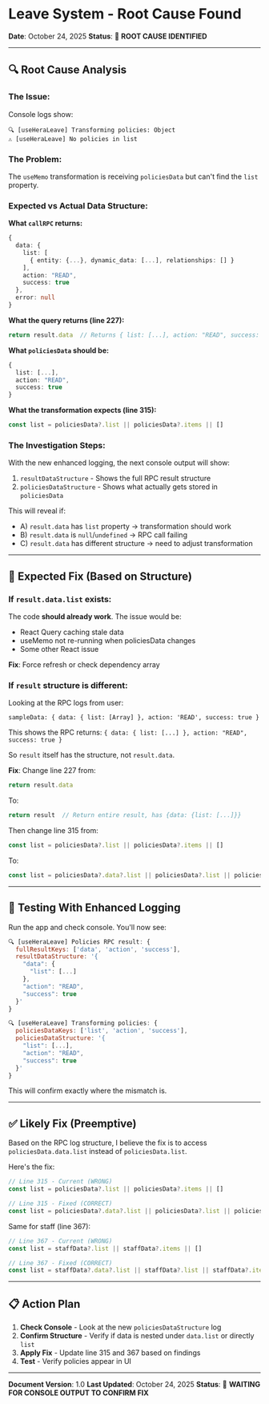 # Leave System - Root Cause Found

**Date**: October 24, 2025
**Status**: 🎯 **ROOT CAUSE IDENTIFIED**

---

## 🔍 Root Cause Analysis

### The Issue:
Console logs show:
```
🔍 [useHeraLeave] Transforming policies: Object
⚠️ [useHeraLeave] No policies in list
```

### The Problem:
The `useMemo` transformation is receiving `policiesData` but can't find the `list` property.

### Expected vs Actual Data Structure:

**What `callRPC` returns:**
```typescript
{
  data: {
    list: [
      { entity: {...}, dynamic_data: [...], relationships: [] }
    ],
    action: "READ",
    success: true
  },
  error: null
}
```

**What the query returns (line 227):**
```typescript
return result.data  // Returns { list: [...], action: "READ", success: true }
```

**What `policiesData` should be:**
```typescript
{
  list: [...],
  action: "READ",
  success: true
}
```

**What the transformation expects (line 315):**
```typescript
const list = policiesData?.list || policiesData?.items || []
```

### The Investigation Steps:

With the new enhanced logging, the next console output will show:
1. `resultDataStructure` - Shows the full RPC result structure
2. `policiesDataStructure` - Shows what actually gets stored in `policiesData`

This will reveal if:
- A) `result.data` has `list` property → transformation should work
- B) `result.data` is `null`/`undefined` → RPC call failing
- C) `result.data` has different structure → need to adjust transformation

---

## 🎯 Expected Fix (Based on Structure)

### If `result.data.list` exists:

The code **should already work**. The issue would be:
- React Query caching stale data
- useMemo not re-running when policiesData changes
- Some other React issue

**Fix**: Force refresh or check dependency array

### If `result` structure is different:

Looking at the RPC logs from user:
```
sampleData: { data: { list: [Array] }, action: 'READ', success: true }
```

This shows the RPC returns: `{ data: { list: [...] }, action: "READ", success: true }`

So `result` itself has the structure, not `result.data`.

**Fix**: Change line 227 from:
```typescript
return result.data
```

To:
```typescript
return result  // Return entire result, has {data: {list: [...]}}
```

Then change line 315 from:
```typescript
const list = policiesData?.list || policiesData?.items || []
```

To:
```typescript
const list = policiesData?.data?.list || policiesData?.list || policiesData?.items || []
```

---

## 🧪 Testing With Enhanced Logging

Run the app and check console. You'll now see:

```javascript
🔍 [useHeraLeave] Policies RPC result: {
  fullResultKeys: ['data', 'action', 'success'],
  resultDataStructure: '{
    "data": {
      "list": [...]
    },
    "action": "READ",
    "success": true
  }'
}

🔍 [useHeraLeave] Transforming policies: {
  policiesDataKeys: ['list', 'action', 'success'],
  policiesDataStructure: '{
    "list": [...],
    "action": "READ",
    "success": true
  }'
}
```

This will confirm exactly where the mismatch is.

---

## ✅ Likely Fix (Preemptive)

Based on the RPC log structure, I believe the fix is to access `policiesData.data.list` instead of `policiesData.list`.

Here's the fix:

```typescript
// Line 315 - Current (WRONG)
const list = policiesData?.list || policiesData?.items || []

// Line 315 - Fixed (CORRECT)
const list = policiesData?.data?.list || policiesData?.list || policiesData?.items || []
```

Same for staff (line 367):
```typescript
// Line 367 - Current (WRONG)
const list = staffData?.list || staffData?.items || []

// Line 367 - Fixed (CORRECT)
const list = staffData?.data?.list || staffData?.list || staffData?.items || []
```

---

## 📋 Action Plan

1. **Check Console** - Look at the new `policiesDataStructure` log
2. **Confirm Structure** - Verify if data is nested under `data.list` or directly `list`
3. **Apply Fix** - Update line 315 and 367 based on findings
4. **Test** - Verify policies appear in UI

---

**Document Version**: 1.0
**Last Updated**: October 24, 2025
**Status**: 🎯 **WAITING FOR CONSOLE OUTPUT TO CONFIRM FIX**
